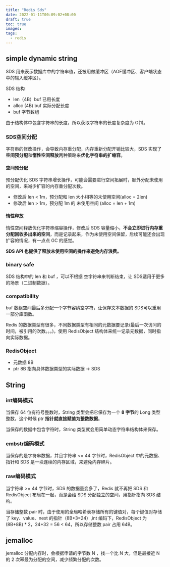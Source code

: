 ```yaml
---
title: "Redis Sds"
date: 2022-01-11T00:09:02+08:00
draft: true
toc: true
images:
tags: 
  - redis
---
```


## simple dynamic string

SDS 用来表示数据库中的字符串值，还被用做缓冲区（AOF缓冲区、客户端状态中的输入缓冲区）。

SDS 结构

- len（4B）buf 已用长度
- alloc (4B)  buf 实际分配长度 
- buf            字节数组

由于结构体中包含字符串的长度，所以获取字符串的长度复杂度为 O(1)。

### SDS空间分配

字符串的修改操作，会导致内存重分配，内存重新分配开销比较大，SDS 实现了**空间预分配**和**惰性空间释放**两种策略来**优化字符串的扩缩容**。

#### 空间预分配

预分配优化 SDS 字符串增长操作，可能会需要进行空间拓展时，额外分配未使用的空间，来减少扩容的内存重分配次数。

- 修改后 len < 1m，预分配和 len 大小相等的未使用空间(alloc = 2len)
- 修改后 len > 1m，预分配 1m 的 未使用空间 (alloc = len + 1m)

#### 惰性释放

惰性空间释放优化字符串缩容操作，修改后 SDS 容量缩小，**不会立即进行内存重分配回收多出来的空间**，而是记录起来，作为未使用空间保留，后续可能还会出现扩容的情况，有一点点 GC 的感觉。

**SDS API 也提供了释放未使用空间的操作来避免内存浪费。**

### binary safe

SDS 结构中的 len 和 buf ，可以不根据 空字符串来判断结束，让 SDS适用于更多的场景（二进制数据）。

### compatibility 

buf 数组空间最后多分配一个字节容纳空字符，让保存文本数据的 SDS可以重用一部分库函数。

Redis 的数据类型有很多，不同数据类型有相同的元数据要记录(最后一次访问的时间，被引用的次数。。。)，使用 RedisObject 结构体来统一记录元数据，同时指向实际数据。

### RedisObject

- 元数据 8B
- ptr 8B 指向具体数据类型的实际数据 -> SDS

## String

### int编码模式

当保存 64 位有符号整数时，String 类型会把它保存为一个 **8 字节**的 Long 类型整数，这个时候 ptr **指针就直接赋值为整数数据**。

当保存的数据中包含字符时，String 类型就会用简单动态字符串结构体来保存。

### embstr编码模式

当保存的是字符串数据，并且字符串 <= 44 字节时，RedisObject 中的元数据、指针和 SDS 是一块连续的内存区域，来避免内存碎片。

### raw编码模式

当字符串 >= 44 字节时，SDS 的数据量变多了，Redis 就不再把 SDS 和 RedisObject 布局在一起，而是会给 SDS 分配独立的空间，用指针指向 SDS 结构。

当存储整数 pair 时，由于使用的全局哈希表存储所有的键值对，每个键值对存储了 key、value、next 的指针（8B*3=24）,int 编码下，RedisObject 为 (8B+8B) * 2，24+32 = 56 < 64，所以存储整数 pair 占用 64B。

## jemalloc

jemalloc 分配内存时，会根据申请的字节数 N ，找一个比 N 大，但是最接近 N 的 2 次幂最为分配的空间，减少频繁分配的次数。
